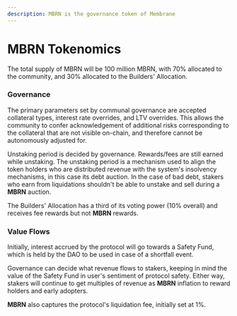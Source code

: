 ```yaml
---
description: MBRN is the governance token of Membrane
---
```


# MBRN Tokenomics

The total supply of MBRN will be 100 million MBRN, with 70% allocated to the community, and 30% allocated to the Builders' Allocation.

### Governance

The primary parameters set by communal governance are accepted collateral types, interest rate overrides, and LTV overrides. This allows the community to confer acknowledgement of additional risks corresponding to the collateral that are not visible on-chain, and therefore cannot be autonomously adjusted for.

Unstaking period is decided by governance. Rewards/fees are still earned while unstaking. The unstaking period is a mechanism used to align the token holders who are distributed revenue with the system's insolvency mechanisms, in this case its debt auction. In the case of bad debt, stakers who earn from liquidations shouldn't be able to unstake and sell during a **MBRN** auction.

The Builders' Allocation has a third of its voting power (10% overall) and receives fee rewards but not **MBRN** rewards.

### Value Flows

Initially, interest accrued by the protocol will go towards a Safety Fund, which is held by the DAO to be used in case of a shortfall event.&#x20;

Governance can decide what revenue flows to stakers, keeping in mind the value of the Safety Fund in user's sentiment of protocol safety. Either way, stakers will continue to get multiples of revenue as **MBRN** inflation to reward holders and early adopters.

**MBRN** also captures the protocol's liquidation fee, initially set at 1%.
